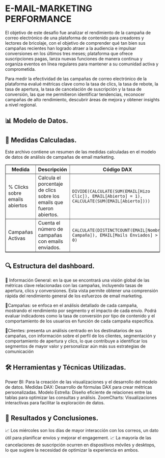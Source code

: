 # E-MAIL-MARKETING PERFORMANCE


El objetivo de este desafío fue analizar el rendimiento de la campaña de correo electrónico de una plataforma de contenido para creadores y lectores de bricolaje, con el objetivo de comprender qué tan bien sus campañas recientes han logrado atraer a la audiencia e impulsar conversiones en los últimos tres meses; plataforma que ofrece suscripciones pagas, lanza nuevas funciones de manera continua y organiza eventos en línea regulares para mantener a su comunidad activa y comprometida.

Para medir la efectividad de las campañas de correo electrónico de la plataforma evalué métricas clave como la tasa de clics, la tasa de rebote, la tasa de apertura, la tasa de cancelación de suscripción y la tasa de conversión, las que me permitieron identificar tendencias, reconocer campañas de alto rendimiento, descubrir áreas de mejora y obtener insights a nivel regional.

## 📊 Modelo de Datos.





## 📱 Medidas Calculadas.

<p>Este archivo contiene un resumen de las medidas calculadas en el modelo de datos de análisis de campañas de email marketing.</p>

<table border="1">
    <thead>
        <tr>
            <th>Medida</th>
            <th>Descripción</th>
            <th>Código DAX</th>
        </tr>
    </thead>
    <tbody>
        <tr>
            <td>% Clicks sobre emails abiertos</td>
            <td>Calcula el porcentaje de clics sobre los emails que fueron abiertos.</td>
            <td><code>DIVIDE(CALCULATE(SUM(EMAIL[Hizo Clic]), EMAIL[Abierto] = 1), CALCULATE(SUM(EMAIL[Abierto])))</code></td>
        </tr>
        <tr>
            <td>Campañas Activas</td>
            <td>Cuenta el número de campañas con emails enviados.</td>
            <td><code>CALCULATE(DISTINCTCOUNT(EMAIL[Nombre Campaña]), EMAIL[Mails Enviados] > 0)</code></td>
        </tr>
        <!-- Agrega los demás campos de manera similar -->
    </tbody>
</table>

</body>
</html>


## 🔍 Estructura del dashboard.

💠 Información General: en la que se encontrará una visión global de las métricas clave relacionadas con las campañas, incluyendo tasas de apertura, clics y conversiones. Esta vista permite obtener una comprensión rápida del rendimiento general de los esfuerzos de email marketing.

💠Campañas: se enfoca en el análisis detallado de cada campaña, mostrando el rendimiento por segmento y el impacto de cada envío. Podrá evaluar indicadores como la tasa de conversión por tipo de contenido y el comportamiento de los usuarios en función de cada campaña específica.

💠Clientes: presenta un análisis centrado en los destinatarios de sus campañas, con información sobre el perfil de los clientes, segmentación y comportamiento de apertura y clics, lo que contribuye a identificar los segmentos de mayor valor y personalizar aún más sus estrategias de comunicación

## 🛠️ Herramientas y Técnicas Utilizadas.

Power BI: Para la creación de las visualizaciones y el desarrollo del modelo de datos.
Medidas DAX: Desarrollo de fórmulas DAX para crear métricas personalizadas.
Modelo Estrella: Diseño eficiente de relaciones entre las tablas para optimizar las consultas y análisis.
ZoomCharts: Visualizaciones interactivas para facilitar la exploración de datos.

## 🟰 Resultados y Conclusiones.

📈 Los miércoles son los días de mayor interacción con los correos, un dato útil para planificar envíos y mejorar el engagement.
📈 La mayoría de las cancelaciones de suscripción ocurren en dispositivos móviles y desktops, lo que sugiere la necesidad de optimizar la experiencia en ambos.
